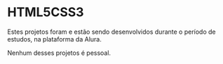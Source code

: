 # HTML5CSS3

Estes projetos foram e estão sendo desenvolvidos durante o período de estudos, na plataforma da Alura.

Nenhum desses projetos é pessoal.
